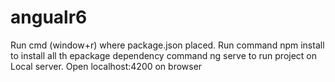 # angualr6

Run cmd (window+r) where package.json placed.
Run command npm install to install all th epackage dependency 
command ng serve to run project on Local server. 
Open localhost:4200 on browser
